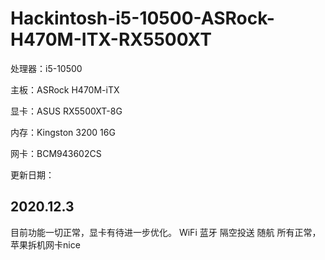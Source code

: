 # Hackintosh-i5-10500-ASRock-H470M-ITX-RX5500XT

处理器：i5-10500

主板：ASRock H470M-iTX

显卡：ASUS RX5500XT-8G

内存：Kingston 3200 16G

网卡：BCM943602CS



更新日期：

## 2020.12.3

  目前功能一切正常，显卡有待进一步优化。
  WiFi 蓝牙 隔空投送 随航 所有正常，苹果拆机网卡nice
  


